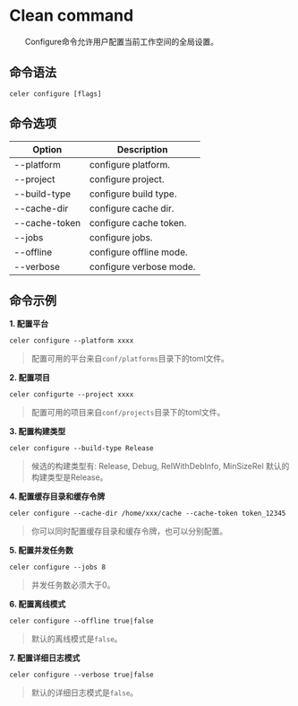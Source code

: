 # Clean command

&emsp;&emsp;Configure命令允许用户配置当前工作空间的全局设置。

## 命令语法

```shell
celer configure [flags]
```

## 命令选项

| Option	        | Description                |
| ----------------- | ---------------------------|
| --platform	    | configure platform.	     |
| --project 	    | configure project.	     |
| --build-type	    | configure build type.	     |
| --cache-dir       | configure cache dir.       |
| --cache-token	    | configure cache token.     |
| --jobs            | configure jobs.            |
| --offline         | configure offline mode.    |
| --verbose         | configure verbose mode.    |

## 命令示例

**1. 配置平台**
 
```shell
celer configure --platform xxxx
```

>配置可用的平台来自`conf/platforms`目录下的toml文件。

**2. 配置项目**

```shell
celer configurte --project xxxx
```

>配置可用的项目来自`conf/projects`目录下的toml文件。

**3. 配置构建类型**

```shell
celer configure --build-type Release
```

>候选的构建类型有: Release, Debug, RelWithDebInfo, MinSizeRel
>默认的构建类型是Release。

**4. 配置缓存目录和缓存令牌**

```shell
celer configure --cache-dir /home/xxx/cache --cache-token token_12345
```

>你可以同时配置缓存目录和缓存令牌，也可以分别配置。

**5. 配置并发任务数**

```shell
celer configure --jobs 8
```

>并发任务数必须大于0。

**6. 配置离线模式**

```shell
celer configure --offline true|false
```

> 默认的离线模式是`false`。

**7. 配置详细日志模式**

```shell
celer configure --verbose true|false
```

> 默认的详细日志模式是`false`。
